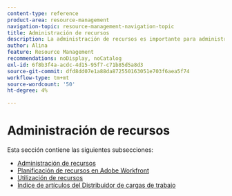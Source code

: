 ```yaml
---
content-type: reference
product-area: resource-management
navigation-topic: resource-management-navigation-topic
title: Administración de recursos
description: La administración de recursos es importante para administrar correctamente el trabajo y prever la disponibilidad. Aprenda a planificar y programar sus recursos para trabajar en los siguientes artículos.
author: Alina
feature: Resource Management
recommendations: noDisplay, noCatalog
exl-id: 6f8b3f4a-acdc-4d15-95f7-c71b85d5a8d3
source-git-commit: dfd8dd07e1a88da872550163051e703f6aea5f74
workflow-type: tm+mt
source-wordcount: '50'
ht-degree: 4%

---
```


# Administración de recursos

Esta sección contiene las siguientes subsecciones:

* [Administración de recursos](../resource-mgmt/resource-mgmt-overview/resource-management-overview.md)
* [Planificación de recursos en Adobe Workfront](../resource-mgmt/resource-planning/resource-planning-overview.md)
* [Utilización de recursos](../resource-mgmt/resource-utilization/resource-utilization.md)
* [Índice de artículos del Distribuidor de cargas de trabajo](../resource-mgmt/workload-balancer/workload-balancer.md)
